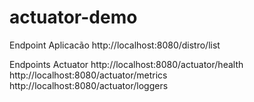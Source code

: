 # actuator-demo

Endpoint Aplicacão
http://localhost:8080/distro/list

Endpoints Actuator
http://localhost:8080/actuator/health
http://localhost:8080/actuator/metrics
http://localhost:8080/actuator/loggers
